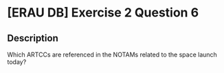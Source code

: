 # [ERAU DB] Exercise 2 Question 6

## Description

Which ARTCCs are referenced in the NOTAMs related to the space launch today?

